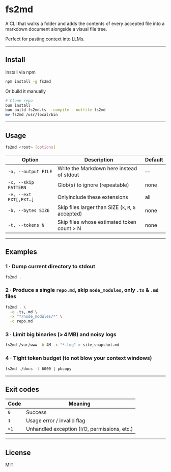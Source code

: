 # fs2md

A CLI that walks a folder and adds the contents of every accepted file into a markdown document alongside a visual file tree. 

Perfect for pasting context into LLMs.

---

## Install
Install via npm 

```bash
npm install -g fs2md
```

Or build it manually 

```bash
# Clone repo
bun install
bun build fs2md.ts --compile --outfile fs2md
mv fs2md /usr/local/bin
```

---

## Usage

```bash
fs2md <root> [options]
```

| Option                 | Description                                          | Default |
| ---------------------- | ---------------------------------------------------- | ------- |
| `-o, --output FILE`    | Write the Markdown here instead of stdout            | —       |
| `-x, --skip PATTERN`   | Glob(s) to ignore (repeatable)                       | none    |
| `-e, --ext EXT[,EXT…]` | Onlyinclude these extensions                         | all     |
| `-b, --bytes SIZE`     | Skip files larger than SIZE (`k`, `M`, `G` accepted) | none    |
| `-t, --tokens N`       | Skip files whose estimated token count > N           | none    |

---

## Examples

### 1 · Dump current directory to stdout

```bash
fs2md .
```

### 2 · Produce a single `repo.md`,  skip `node_modules`, only `.ts` & `.md` files

```bash
fs2md . \
  -e .ts,.md \
  -x "*/node_modules/*" \
  -o repo.md
```

### 3 · Limit big binaries (> 4 MB) and noisy logs

```bash
fs2md /var/www -b 4M -x "*.log" > site_snapshot.md
```

### 4 · Tight token budget (to not blow your context windows)

```bash
fs2md ./docs -t 6000 | pbcopy
```

---

## Exit codes

| Code | Meaning                                      |
| ---- | -------------------------------------------- |
| `0`  | Success                                      |
| `1`  | Usage error / invalid flag                   |
| `>1` | Unhandled exception (I/O, permissions, etc.) |

---

## License

MIT
